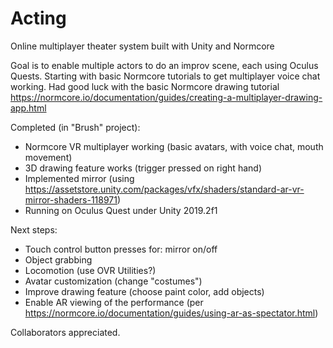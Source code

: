 # Acting
Online multiplayer theater system built with Unity and Normcore

Goal is to enable multiple actors to do an improv scene, each using Oculus Quests.  Starting with basic Normcore tutorials to get multiplayer voice chat working.  Had good luck with the basic Normcore drawing tutorial https://normcore.io/documentation/guides/creating-a-multiplayer-drawing-app.html

Completed (in "Brush" project):
* Normcore VR multiplayer working (basic avatars, with voice chat, mouth movement)
* 3D drawing feature works (trigger pressed on right hand)
* Implemented mirror (using https://assetstore.unity.com/packages/vfx/shaders/standard-ar-vr-mirror-shaders-118971)
* Running on Oculus Quest under Unity 2019.2f1

Next steps:
* Touch control button presses for: mirror on/off
* Object grabbing
* Locomotion (use OVR Utilities?)
* Avatar customization (change "costumes")
* Improve drawing feature (choose paint color, add objects)
* Enable AR viewing of the performance (per https://normcore.io/documentation/guides/using-ar-as-spectator.html)

Collaborators appreciated.
